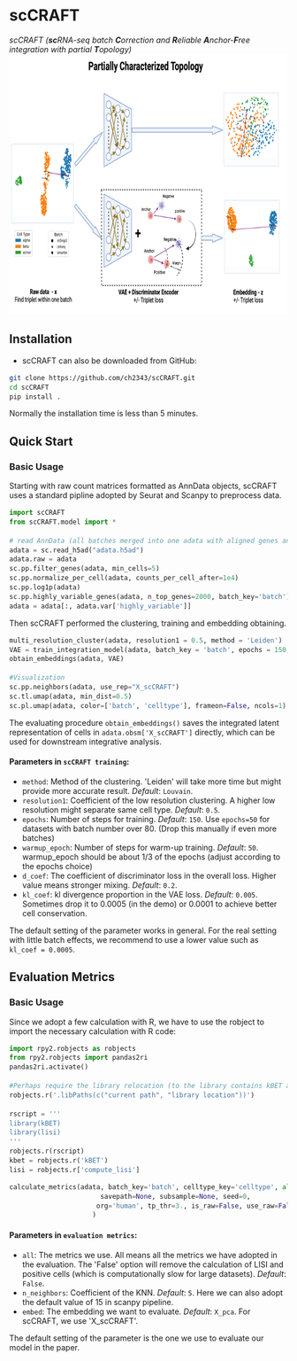 # scCRAFT
 *scCRAFT (**sc**RNA-seq batch **C**orrection and **R**eliable **A**nchor-**F**ree integration with partial **T**opology)*
<img src="model.png" alt="Model Architecture"  width="700" height="470"/>

## Installation
* scCRAFT can also be downloaded from GitHub:
```bash
git clone https://github.com/ch2343/scCRAFT.git
cd scCRAFT
pip install .
```

Normally the installation time is less than 5 minutes.

## Quick Start
### Basic Usage
Starting with raw count matrices formatted as AnnData objects, scCRAFT uses a standard pipline adopted by Seurat and Scanpy to preprocess data.
```python
import scCRAFT
from scCRAFT.model import *

# read AnnData (all batches merged into one adata with aligned genes and metadata contains the batch indicator 'batch' for example in adata.obs)
adata = sc.read_h5ad("adata.h5ad")
adata.raw = adata
sc.pp.filter_genes(adata, min_cells=5)
sc.pp.normalize_per_cell(adata, counts_per_cell_after=1e4)
sc.pp.log1p(adata)
sc.pp.highly_variable_genes(adata, n_top_genes=2000, batch_key='batch')
adata = adata[:, adata.var['highly_variable']]
```
Then scCRAFT performed the clustering, training and embedding obtaining.
```python
multi_resolution_cluster(adata, resolution1 = 0.5, method = 'Leiden')
VAE = train_integration_model(adata, batch_key = 'batch', epochs = 150, d_coef = 0.2, kl_coef = 0.0005, warmup_epoch = 50)
obtain_embeddings(adata, VAE)

#Visualization
sc.pp.neighbors(adata, use_rep="X_scCRAFT")
sc.tl.umap(adata, min_dist=0.5)
sc.pl.umap(adata, color=['batch', 'celltype'], frameon=False, ncols=1)
```
The evaluating procedure `obtain_embeddings()` saves the integrated latent representation of cells in `adata.obsm['X_scCRAFT']` directly, which can be used for downstream integrative analysis.

#### Parameters in `scCRAFT training`:
* `method`: Method of the clustering. 'Leiden' will take more time but might provide more accurate result. *Default*: `Louvain`.
* `resolution1`: Coefficient of the low resolution clustering. A higher low resolution might separate same cell type. *Default*: `0.5`.
* `epochs`: Number of steps for training. *Default*: `150`. Use `epochs=50` for datasets with batch number over 80. (Drop this manually if even more batches)
* `warmup_epoch`: Number of steps for warm-up training. *Default*: `50`. warmup_epoch should be about 1/3 of the epochs (adjust according to the epochs choice)
* `d_coef`: The coefficient of discriminator loss in the overall loss. Higher value means stronger mixing. *Default*: `0.2`.
* `kl_coef`: kl divergence proportion in the VAE loss. *Default*: `0.005`. Sometimes drop it to 0.0005 (in the demo) or 0.0001 to achieve better cell conservation.


The default setting of the parameter works in general. For the real setting with little batch effects, we recommend to use a lower value such as `kl_coef = 0.0005`.

## Evaluation Metrics
### Basic Usage
Since we adopt a few calculation with R, we have to use the robject to import the necessary calculation with R code:
```python
import rpy2.robjects as robjects
from rpy2.robjects import pandas2ri
pandas2ri.activate()

#Perhaps require the library relocation (to the library contains kBET and lisi library)
robjects.r('.libPaths(c("current path", "library location"))')

rscript = '''
library(kBET)
library(lisi)
'''
robjects.r(rscript)
kbet = robjects.r('kBET')
lisi = robjects.r['compute_lisi']
```

```python
calculate_metrics(adata, batch_key='batch', celltype_key='celltype', all = False,
                       savepath=None, subsample=None, seed=0,
                      org='human', tp_thr=3., is_raw=False, use_raw=False, n_neighbors=5, is_embed=False, embed='X_pca'
                     )
```
#### Parameters in `evaluation metrics`:
* `all`: The metrics we use. All means all the metrics we have adopted in the evaluation. The 'False' option will remove the calculation of LISI and positive cells (which is computationally slow for large datasets). *Default*: `False`.
* `n_neighbors`: Coefficient of the KNN. *Default*: `5`. Here we can also adopt the default value of 15 in scanpy pipeline.
* `embed`: The embedding we want to evaluate. *Default*: `X_pca`. For scCRAFT, we use 'X_scCRAFT'.

The default setting of the parameter is the one we use to evaluate our model in the paper.


